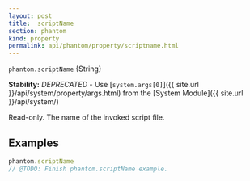 ```yaml
---
layout: post
title:  scriptName
section: phantom
kind: property
permalink: api/phantom/property/scriptname.html
---
```


`phantom.scriptName` {String}

**Stability:** _DEPRECATED_ - Use [`system.args[0]`]({{ site.url }}/api/system/property/args.html) from the [System Module]({{ site.url }}/api/system/)

Read-only. The name of the invoked script file.

## Examples

```javascript
phantom.scriptName
// @TODO: Finish phantom.scriptName example.
```
